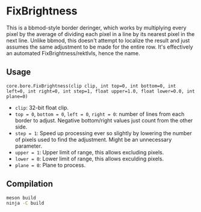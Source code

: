 # FixBrightness

This is a bbmod-style border deringer, which works by multiplying every pixel by the average of dividing each pixel in a line by its nearest pixel in the next line. Unlike bbmod, this doesn't attempt to localize the result and just assumes the same adjustment to be made for the entire row. It's effectively an automated FixBrightness/rektlvls, hence the name.

## Usage

```
core.bore.FixBrightness(clip clip, int top=0, int bottom=0, int left=0, int right=0, int step=1, float upper=1.0, float lower=0.0, int plane=0)
```

* `clip`: 32-bit float clip.
* `top = 0`, `bottom = 0`, `left = 0`, `right = 0`: number of lines from each border to adjust. Negative bottom/right values just count from the other side.
* `step = 1`: Speed up processing ever so slightly by lowering the number of pixels used to find the adjustment. Might be an unnecessary parameter.
* `upper = 1`: Upper limit of range, this allows excluding pixels.
* `lower = 0`: Lower limit of range, this allows exculding pixels.
* `plane = 0`: Plane to process.

## Compilation

```sh 
meson build
ninja -C build 
```

